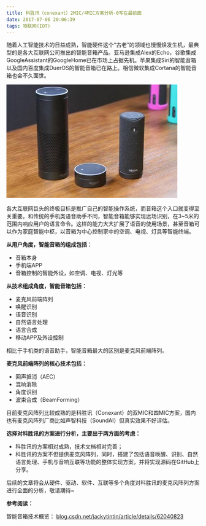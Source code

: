 ```yaml
---
title: 科胜讯（conexant）2MIC/4MIC方案分析-0写在最前面
date: 2017-07-06 20:06:39
tags: 物联网(IOT)
---
```

随着人工智能技术的日益成熟，智能硬件这个“古老”的领域也慢慢焕发生机，最典型的是各大互联网公司推出的智能音箱产品。亚马逊集成Alex的Echo，谷歌集成GoogleAssistant的GoogleHome已在市场上占据先机。苹果集成Siri的智能音箱以及国内百度集成DuerOS的智能音箱已在路上。相信微软集成Cortana的智能音箱也会不久面世。

![亚马逊Echo智能音箱](科胜讯（conexant）2MIC-4MIC方案分析-0写在最前面/亚马逊Echo智能音箱.png)

各大互联网巨头的终极目标是推广自己的智能操作系统，而音箱这个入口就变得至关重要。和传统的手机类语音助手不同，智能音箱能够实现远场识别，在3~5米的范围内响应用户的语言命令。这样的能力大大扩展了语音的使用场景，甚至音箱可以作为家庭智能中枢，以音箱为中心控制家中的空调、电视、灯具等智能终端。

**从用户角度，智能音箱的组成包括：**

* 音箱本身
* 手机端APP
* 音箱控制的智能外设，如空调、电视、灯光等

**从技术组成角度，智能音箱包括：**

* 麦克风前端阵列
* 唤醒识别
* 语音识别
* 自然语言处理
* 语言合成
* 移动APP及外设控制

相比于手机类的语音助手，智能音箱最大的区别是麦克风前端阵列。

**麦克风前端阵列的核心技术包括：**

* 回声抵消（AEC）
* 混响消除
* 角度识别
* 波束合成（BeamForming）

目前麦克风阵列比较成熟的是科胜讯（Conexant）的双MIC和四MIC方案，国内也有麦克风阵列厂商比如声智科技（SoundAI）但真实效果不好评估。

**选择对科胜讯的方案进行分析，主要出于两方面的考虑：**

* 科胜讯的方案相对成熟，技术文档相对完善；
* 科胜讯的方案不但提供麦克风阵列，同时，搭建了包括语音唤醒、识别、自然语言处理、手机与音响互联等功能的整体实现方案，并将实现源码在GitHub上分享。

后续的文章将会从硬件、驱动、软件、互联等多个角度对科胜讯的麦克风阵列方案进行全面的分析，敬请期待~

**参考阅读：**

智能音箱技术概览： [blog.csdn.net/jackytintin/article/details/62040823](blog.csdn.net/jackytintin/article/details/62040823)